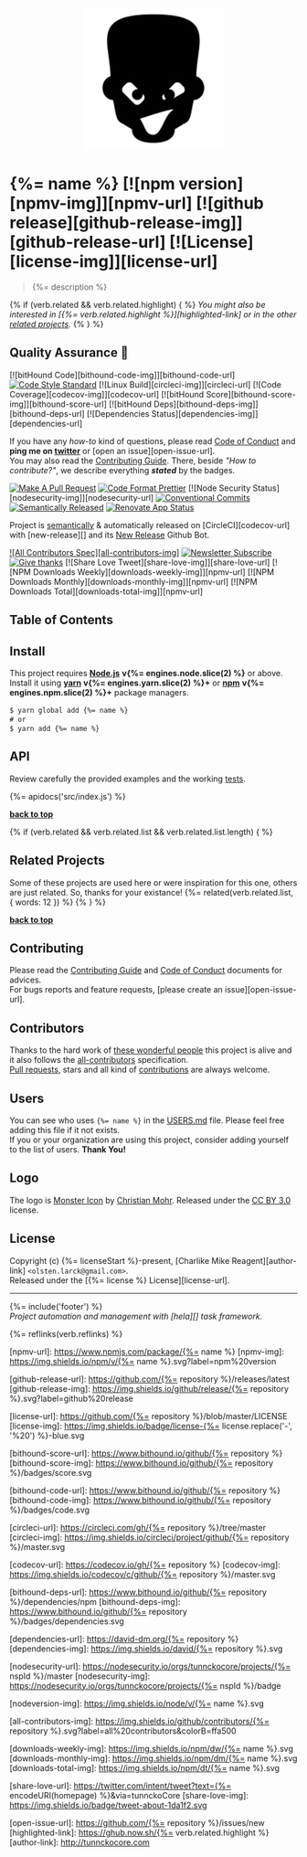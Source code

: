 <p align="center">
  <a href="https://github.com/tunnckoCore/charlike">
    <img height="250" width="250" src="./logo.png">
  </a>
</p>

# {%= name %} [![npm version][npmv-img]][npmv-url] [![github release][github-release-img]][github-release-url] [![License][license-img]][license-url]

> {%= description %}

<div id="thetop"></div>

{% if (verb.related && verb.related.highlight) { %}
_You might also be interested in [{%= verb.related.highlight %}][highlighted-link] or in the other [related projects](#related-projects)._
{% } %}

## Quality Assurance :100:

[![bitHound Code][bithound-code-img]][bithound-code-url] 
[![Code Style Standard][standard-img]][standard-url] 
[![Linux Build][circleci-img]][circleci-url] 
[![Code Coverage][codecov-img]][codecov-url] 
[![bitHound Score][bithound-score-img]][bithound-score-url] 
[![bitHound Deps][bithound-deps-img]][bithound-deps-url] 
[![Dependencies Status][dependencies-img]][dependencies-url] 

If you have any _how-to_ kind of questions, please read [Code of Conduct](./CODE_OF_CONDUCT.md) and **ping me on [twitter](https://twitter.com/tunnckoCore)** or [open an issue][open-issue-url].  
You may also read the [Contributing Guide](./CONTRIBUTING.md). There, beside _"How to contribute?"_, we describe everything **_stated_** by  the badges.

[![Make A Pull Request][prs-welcome-img]][prs-welcome-url] 
[![Code Format Prettier][prettier-img]][prettier-url] 
[![Node Security Status][nodesecurity-img]][nodesecurity-url] 
[![Conventional Commits][ccommits-img]][ccommits-url] 
[![Semantically Released][new-release-img]][new-release-url] 
[![Renovate App Status][renovate-img]][renovate-url] 

Project is [semantically](https://semver.org) & automatically released on [CircleCI][codecov-url] with [new-release][] and its [New Release](https://github.com/apps/new-release) Github Bot.

[![All Contributors Spec][all-contributors-img]](#contributors) 
[![Newsletter Subscribe][tinyletter-img]][tinyletter-url] 
[![Give thanks][give-donate-img]][give-donate-url] 
[![Share Love Tweet][share-love-img]][share-love-url] 
[![NPM Downloads Weekly][downloads-weekly-img]][npmv-url] 
[![NPM Downloads Monthly][downloads-monthly-img]][npmv-url] 
[![NPM Downloads Total][downloads-total-img]][npmv-url] 

## Table of Contents
<!-- toc -->

## Install

This project requires [**Node.js**][nodeversion-url] **v{%= engines.node.slice(2) %}** or above. Install it using [**yarn**](https://yarnpkg.com) **v{%= engines.yarn.slice(2) %}+** or [**npm**](https://www.npmjs.com) **v{%= engines.npm.slice(2) %}+** package managers.

```
$ yarn global add {%= name %}
# or
$ yarn add {%= name %}
```
<!-- 
A browser usage is also possible, thanks to the [unpkg.com](https://unpkg.com) CDN and [Rollup](https://ghub.now.sh/rollup) bundler.  
See available bundles at [`https://unpkg.com/{%= name %}/dist/browser/`](https://unpkg.com/{%= name %}/dist/browser/).

> _**Note:** May not work in the browser if some of the [Node.js builtin modules](https://github.com/juliangruber/builtins/blob/master/builtins.json) are used here._
 -->
 
## API
Review carefully the provided examples and the working [tests](./test).

{%= apidocs('src/index.js') %}

**[back to top](#thetop)**

{% if (verb.related && verb.related.list && verb.related.list.length) { %}
## Related Projects
Some of these projects are used here or were inspiration for this one, others are just related. So, thanks for your existance! 
{%= related(verb.related.list, { words: 12 }) %}
{% } %}

**[back to top](#thetop)**

## Contributing
Please read the [Contributing Guide](./CONTRIBUTING.md) and [Code of Conduct](./CODE_OF_CONDUCT.md) documents for advices.  
For bugs reports and feature requests, [please create an issue][open-issue-url].
  
## Contributors
Thanks to the hard work of [these wonderful people](./CONTRIBUTORS.md) this project is alive and it also follows the [all-contributors](https://github.com/kentcdodds/all-contributors) specification.  
[Pull requests](https://github.com/tunnckoCore/contributing#opening-a-pull-request), stars and all kind of [contributions](https://opensource.guide/how-to-contribute/#what-it-means-to-contribute) are always welcome.

## Users
You can see who uses `{%= name %}` in the [USERS.md](./USERS.md) file. Please feel free adding this file if it not exists.  
If you or your organization are using this project, consider adding yourself to the list of users. **Thank You!**

## Logo
The logo is [Monster Icon](http://thenounproject.com/term/moster/63928/) by [Christian Mohr](http://www.thenounproject.com/mom-digital). Released under the [CC BY 3.0](http://creativecommons.org/licenses/by/3.0/us/) license.

## License
Copyright (c) {%= licenseStart %}-present, [Charlike Mike Reagent][author-link] `<olsten.larck@gmail.com>`.  
Released under the [{%= license %} License][license-url].

***

{%= include('footer') %}  
_Project automation and management with [hela][] task framework._

{%= reflinks(verb.reflinks) %}


<!-- Heading badges -->
[npmv-url]: https://www.npmjs.com/package/{%= name %}
[npmv-img]: https://img.shields.io/npm/v/{%= name %}.svg?label=npm%20version

[github-release-url]: https://github.com/{%= repository %}/releases/latest
[github-release-img]: https://img.shields.io/github/release/{%= repository %}.svg?label=github%20release

[license-url]: https://github.com/{%= repository %}/blob/master/LICENSE
[license-img]: https://img.shields.io/badge/license-{%= license.replace('-', '%20') %}-blue.svg
<!-- [license-img]: https://img.shields.io/badge/license-tunnckoCore_1%2E0-blue.svg -->

<!-- Front line badges -->
[bithound-score-url]: https://www.bithound.io/github/{%= repository %}
[bithound-score-img]: https://www.bithound.io/github/{%= repository %}/badges/score.svg

[bithound-code-url]: https://www.bithound.io/github/{%= repository %}
[bithound-code-img]: https://www.bithound.io/github/{%= repository %}/badges/code.svg

[standard-url]: https://github.com/airbnb/javascript
[standard-img]: https://img.shields.io/badge/code_style-airbnb-brightgreen.svg

[circleci-url]: https://circleci.com/gh/{%= repository %}/tree/master
[circleci-img]: https://img.shields.io/circleci/project/github/{%= repository %}/master.svg

[codecov-url]: https://codecov.io/gh/{%= repository %}
[codecov-img]: https://img.shields.io/codecov/c/github/{%= repository %}/master.svg

[bithound-deps-url]: https://www.bithound.io/github/{%= repository %}/dependencies/npm
[bithound-deps-img]: https://www.bithound.io/github/{%= repository %}/badges/dependencies.svg

[dependencies-url]: https://david-dm.org/{%= repository %}
[dependencies-img]: https://img.shields.io/david/{%= repository %}.svg

<!-- Second front of badges -->
[prs-welcome-img]: https://img.shields.io/badge/PRs-welcome-brightgreen.svg
[prs-welcome-url]: http://makeapullrequest.com

[prettier-url]: https://github.com/prettier/prettier
[prettier-img]: https://img.shields.io/badge/styled_with-prettier-f952a5.svg

[nodesecurity-url]: https://nodesecurity.io/orgs/tunnckocore/projects/{%= nspId %}/master
[nodesecurity-img]: https://nodesecurity.io/orgs/tunnckocore/projects/{%= nspId %}/badge
<!-- the original color of nsp: 
[nodesec-img]: https://img.shields.io/badge/nsp-no_known_vulns-35a9e0.svg -->

[ccommits-url]: https://conventionalcommits.org/
[ccommits-img]: https://img.shields.io/badge/conventional_commits-1.0.0-yellow.svg

[new-release-url]: https://github.com/tunnckoCore/new-release
[new-release-img]: https://img.shields.io/badge/semantically-released-05C5FF.svg

[nodeversion-url]: https://nodejs.org/en/download
[nodeversion-img]: https://img.shields.io/node/v/{%= name %}.svg

[renovate-url]: https://renovateapp.com
[renovate-img]: https://img.shields.io/badge/renovate-enabled-brightgreen.svg


<!-- Third badges line (After CodeSponsor.io ad) -->
[all-contributors-img]: https://img.shields.io/github/contributors/{%= repository %}.svg?label=all%20contributors&colorB=ffa500

[tinyletter-url]: https://tinyletter.com/tunnckoCore
[tinyletter-img]: https://img.shields.io/badge/join-newsletter-9caaf8.svg
<!-- 
[paypal-donate-url]: https://paypal.me/tunnckoCore/10
[paypal-donate-img]: https://img.shields.io/badge/$-support-f47721.svg
 -->
[give-donate-url]: https://paypal.me/tunnckoCore/10
[give-donate-img]: https://img.shields.io/badge/give-donation-f47721.svg

[downloads-weekly-img]: https://img.shields.io/npm/dw/{%= name %}.svg
[downloads-monthly-img]: https://img.shields.io/npm/dm/{%= name %}.svg
[downloads-total-img]: https://img.shields.io/npm/dt/{%= name %}.svg


<!-- Miscellaneous -->
[share-love-url]: https://twitter.com/intent/tweet?text={%= encodeURI(homepage) %}&via=tunnckoCore
[share-love-img]: https://img.shields.io/badge/tweet-about-1da1f2.svg

[open-issue-url]: https://github.com/{%= repository %}/issues/new
[highlighted-link]: https://ghub.now.sh/{%= verb.related.highlight %}
[author-link]: http://tunnckocore.com
